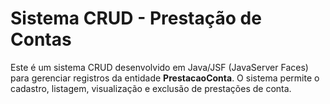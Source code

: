 # Sistema CRUD - Prestação de Contas

Este é um sistema CRUD desenvolvido em Java/JSF (JavaServer Faces) para gerenciar registros da entidade **PrestacaoConta**. O sistema permite o cadastro, listagem, visualização e exclusão de prestações de conta.
